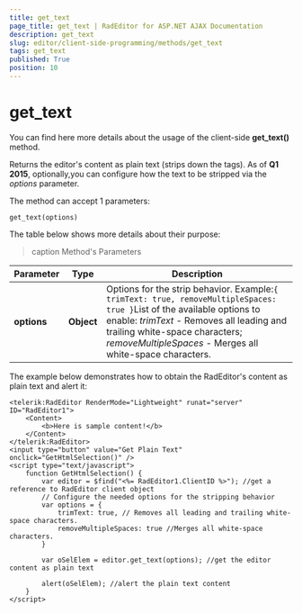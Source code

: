 ```yaml
---
title: get_text
page_title: get_text | RadEditor for ASP.NET AJAX Documentation
description: get_text
slug: editor/client-side-programming/methods/get_text
tags: get_text
published: True
position: 10
---
```


# get_text

You can find here more details about the usage of the client-side **get_text()** method.

Returns the editor's content as plain text (strips down the tags). As of **Q1 2015**, optionally,you can configure how the text to be stripped via the *options* parameter.

The method can accept 1 parameters:

`get_text(options)`

The table below shows more details about their purpose:

>caption Method's Parameters

| Parameter | Type | Description |
| ------ | ------ | ------ |
| **options** | **Object** |Options for the strip behavior. Example:`{ trimText: true, removeMultipleSpaces: true }`List of the available options to enable: *trimText* - Removes all leading and trailing white-space characters; *removeMultipleSpaces* - Merges all white-space characters.|

The example below demonstrates how to obtain the RadEditor's content as plain text and alert it:

````ASP.NET
<telerik:RadEditor RenderMode="Lightweight" runat="server" ID="RadEditor1">
	<Content>        
		<b>Here is sample content!</b>    
	</Content>
</telerik:RadEditor>
<input type="button" value="Get Plain Text" onclick="GetHtmlSelection()" />
<script type="text/javascript">
	function GetHtmlSelection() {
		var editor = $find("<%= RadEditor1.ClientID %>"); //get a reference to RadEditor client object
		// Configure the needed options for the stripping behavior
		var options = {
		    trimText: true, // Removes all leading and trailing white-space characters. 
		    removeMultipleSpaces: true //Merges all white-space characters. 
		}
		
		var oSelElem = editor.get_text(options); //get the editor content as plain text
		
		alert(oSelElem); //alert the plain text content
	}
</script>
````


